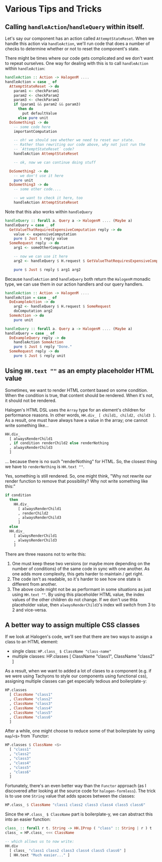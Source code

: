 # Various Tips and Tricks

## Calling `handleAction`/`handleQuery` within itself.

Let's say our component has an action called `AttemptStateReset`. When we handle this action via `handleAction`, we'll run code that does a number of checks to determine whether or not to reset the component's state.

There might be times where our code gets complicated and we don't want to repeat ourselves. One way for dealing with this is to call `handleAction` within `handleAction`:

```purescript
handleAction :: Action -> HalogenM ....
handleAction = case _ of
  AttemptStateReset -> do
    param1 <- checkParam1
    param2 <- checkParam2
    param3 <- checkParam3
    if (param1 && param2 && param3)
      then do
        put defaultValue
      else pure unit
  DoSomething1 -> do
    -- some code here
    importantComputation

    -- oh! we should see whether we need to reset our state.
    -- Rather than rewriting our code above, why not just run the
    -- `AttemptStateReset` code?
    handleAction AttemptStateReset

    -- ok, now we can continue doing stuff

  DoSomething2 -> do
    -- we don't use it here
    pure unit
  DoSomething3 -> do
    -- some other code....

    -- we want to check it here, too
    handleAction AttemptStateReset
```

Note that this also works within `handleQuery`
```purescript
handleQuery :: forall a. Query a -> HalogenM .... (Maybe a)
handleQuery = case _ of
  GetValueThatRequiresExpensiveComputation reply -> do
    value <- expensiveComputation
    pure $ Just $ reply value
  SomeRequest reply -> do
    arg1 <- someOtherComputation

    -- now we can use it here
    arg2 <- handleQuery $ H.request $ GetValueThatRequiresExpensiveComputation

    pure $ Just $ reply $ arg1 arg2
```
Because `handleAction` and `handleQuery` both return the `HalogenM` monadic type, we can use them in our action handlers and our query handlers.

```purescript
handleAction :: Action -> HalogenM ....
handleAction = case _ of
  DoExampleAction -> do
    arg2 <- handleQuery $ H.request $ SomeRequest
    doComputation arg2
  SomeAction -> do
    pure unit

handleQuery :: forall a. Query a -> HalogenM .... (Maybe a)
handleQuery = case _ of
  DoExampleQuery reply -> do
    handleAction SomeAction
    pure $ Just $ reply "Done."
  SomeRequest reply -> do
    pure $ Just $ reply unit
```

## Using `HH.text ""` as an empty placeholder HTML value

Sometimes, we want to render HTML content based on some condition. When the condition is true, that content should be rendered. When it's not, it should not be rendered.

Halogen's HTML DSL uses the `Array` type for an element's children for performance reasons. In other words, `HH.div_ [ child1, child2, child3 ]`. As a result, one must have always have a value in the array; one cannot write something like...
```purescript
HH.div_
  [ alwaysRenderChild1
  , if condition renderChild2 else renderNothing
  , alwaysRenderChild3
  ]
```
... because there is no such "renderNothing" for HTML. So, the closest thing we have to `renderNothing` is `HH.text ""`.

Yes, something is still rendered. So, one might think, "Why not rewrite our render function to remove that possibility? Why not write something like this:"
```purescript
if condition
  then
    HH.div_
      [ alwaysRenderChild1
      , renderChild2
      , alwaysRenderChild3
      ]
  else
  HH.div_
    [ alwaysRenderChild1
    , alwaysRenderChild3
    ]
```
There are three reasons not to write this:
1. One must keep these two versions (or maybe more depending on the number of conditions) of the same code in sync with one another. As one adds more complexity, this gets harder to maintain / get right.
2. The code isn't as readable, so it's harder to see how one state is different from another.
3. The above code might not be as performant in some situations as just using `HH.text ""`. By using this placeholder HTML value, the index values of the other children do not change. If we don't use thta placeholder value, then `alwaysRenderChild3`'s index will switch from 3 to 2 and vice-versa.

## A better way to assign multiple CSS classes

If we look at Halogen's code, we'll see that there are two ways to assign a class to an HTML element:
- single class: `HP.class_ $ ClassName "class-name"`
- multiple classes: HP.classes [ ClassName "class1", ClassName "class2" ]

As a result, when we want to added a lot of clases to a component (e.g. if we were using Tachyons to style our components using functional css), assigning multiple classes can get especially tedious and boilerplate-y:
```purescript
HP.classes
  [ ClassName "class1"
  , ClassName "class2"
  , ClassName "class3"
  , ClassName "class4"
  , ClassName "class5"
  , ClassName "class6"
  ]
```
After a while, one might choose to reduce some of that boilerplate by using `map`/`<$>` from `Functor:
```purescript
HP.classes $ ClassName <$>
  [ "class1"
  , "class2"
  , "class3"
  , "class4"
  , "class5"
  , "class6"
  ]
```
Fortunately, there's an even better way than the `Functor` approach (as I discovered after looking at the source code for `halogen-formless`). The trick is to use one `String` value that adds spaces between the classes:
```purescript
HP.class_ $ ClassName "class1 class2 class3 class4 class5 class6"
```
Since the `HP.class_ $ ClassName` part is boilerplate-y, we can abstract this into an easier function:
```purescript
class_ :: forall r t. String -> HH.IProp ( "class" :: String | r ) t
class_ = HP.class_ <<< ClassName

-- which allows us to now write:
HH.div
  [ class_ "class1 class2 class3 class4 class5 class6" ]
  [ HH.text "Much easier..." ]
```

